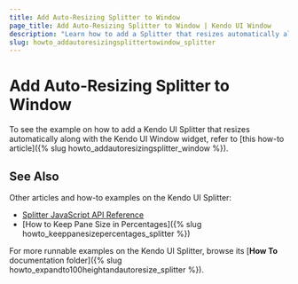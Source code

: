 ```yaml
---
title: Add Auto-Resizing Splitter to Window
page_title: Add Auto-Resizing Splitter to Window | Kendo UI Window
description: "Learn how to add a Splitter that resizes automatically along with the Kendo UI Window."
slug: howto_addautoresizingsplittertowindow_splitter
---
```


# Add Auto-Resizing Splitter to Window

To see the example on how to add a Kendo UI Splitter that resizes automatically along with the Kendo UI Window widget, refer to [this how-to article]({% slug howto_addautoresizingsplitter_window %}).

## See Also

Other articles and how-to examples on the Kendo UI Splitter:

* [Splitter JavaScript API Reference](/api/javascript/ui/splitter)
* [How to Keep Pane Size in Percentages]({% slug howto_keeppanesizepercentages_splitter %})

For more runnable examples on the Kendo UI Splitter, browse its [**How To** documentation folder]({% slug howto_expandto100heightandautoresize_splitter %}).
